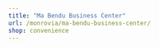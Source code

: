 ```yaml
---
title: "Ma Bendu Business Center"
url: /monrovia/ma-bendu-business-center/
shop: convenience
---
```

